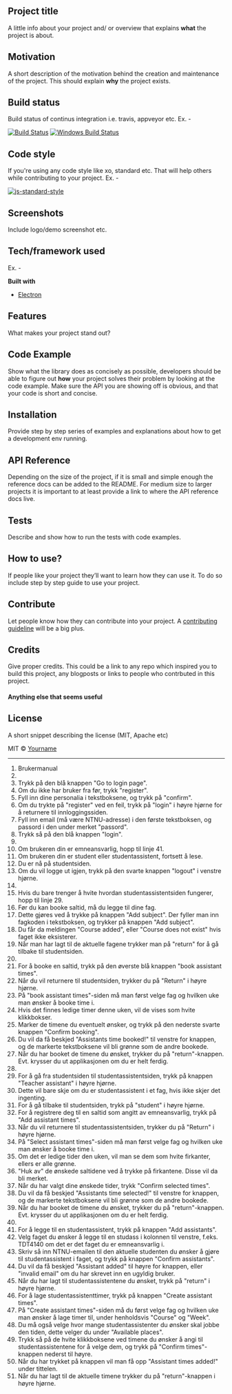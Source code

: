 ## Project title
A little info about your project and/ or overview that explains **what** the project is about.

## Motivation
A short description of the motivation behind the creation and maintenance of the project. This should explain **why** the project exists.

## Build status
Build status of continus integration i.e. travis, appveyor etc. Ex. - 

[![Build Status](https://travis-ci.org/akashnimare/foco.svg?branch=master)](https://travis-ci.org/akashnimare/foco)
[![Windows Build Status](https://ci.appveyor.com/api/projects/status/github/akashnimare/foco?branch=master&svg=true)](https://ci.appveyor.com/project/akashnimare/foco/branch/master)

## Code style
If you're using any code style like xo, standard etc. That will help others while contributing to your project. Ex. -

[![js-standard-style](https://img.shields.io/badge/code%20style-standard-brightgreen.svg?style=flat)](https://github.com/feross/standard)
 
## Screenshots
Include logo/demo screenshot etc.

## Tech/framework used
Ex. -

<b>Built with</b>
- [Electron](https://electron.atom.io)

## Features
What makes your project stand out?

## Code Example
Show what the library does as concisely as possible, developers should be able to figure out **how** your project solves their problem by looking at the code example. Make sure the API you are showing off is obvious, and that your code is short and concise.

## Installation
Provide step by step series of examples and explanations about how to get a development env running.

## API Reference

Depending on the size of the project, if it is small and simple enough the reference docs can be added to the README. For medium size to larger projects it is important to at least provide a link to where the API reference docs live.

## Tests
Describe and show how to run the tests with code examples.

## How to use?
If people like your project they’ll want to learn how they can use it. To do so include step by step guide to use your project.

## Contribute

Let people know how they can contribute into your project. A [contributing guideline](https://github.com/zulip/zulip-electron/blob/master/CONTRIBUTING.md) will be a big plus.

## Credits
Give proper credits. This could be a link to any repo which inspired you to build this project, any blogposts or links to people who contrbuted in this project. 

#### Anything else that seems useful

## License
A short snippet describing the license (MIT, Apache etc)

MIT © [Yourname]()


----

1. Brukermanual
2. 
3. Trykk på den blå knappen "Go to login page".
4. Om du ikke har bruker fra før, trykk "register".
5. Fyll inn dine personalia i tekstboksene, og trykk på "confirm".
6. Om du trykte på "register" ved en feil, trykk på "login" i høyre hjørne for å returnere til innloggingssiden.
7. Fyll inn email (må være NTNU-adresse) i den første tekstboksen, og passord i den under merket "passord".
8. Trykk så på den blå knappen "login".
9. 
10. Om brukeren din er emneansvarlig, hopp til linje 41.
11. Om brukeren din er student eller studentassistent, fortsett å lese.
12. Du er nå på studentsiden.
13. Om du vil logge ut igjen, trykk på den svarte knappen "logout" i venstre hjørne.
14. 
15. Hvis du bare trenger å hvite hvordan studentassistentsiden fungerer, hopp til linje 29.
16. Før du kan booke saltid, må du legge til dine fag. 
17. Dette gjøres ved å trykke på knappen "Add subject". Der fyller man inn fagkoden i tekstboksen, og trykker på knappen "Add subject". 
18. Du får da meldingen "Course added", eller "Course does not exist" hvis faget ikke eksisterer.
19. Når man har lagt til de aktuelle fagene trykker man på "return" for å gå tilbake til studentsiden.
20. 
21. For å booke en saltid, trykk på den øverste blå knappen "book assistant times".
22. Når du vil returnere til studentsiden, trykker du på "Return" i høyre hjørne.
23. På "book assistant times"-siden må man først velge fag og hvilken uke man ønsker å booke time i.
24. Hvis det finnes ledige timer denne uken, vil de vises som hvite klikkbokser.
25. Marker de timene du eventuelt ønsker, og trykk på den nederste svarte knappen "Confirm booking". 
26. Du vil da få beskjed "Assistants time booked!" til venstre for knappen, og de markerte tekstboksene vil bli grønne som de andre bookede.
27. Når du har booket de timene du ønsket, trykker du på "return"-knappen. Evt. krysser du ut applikasjonen om du er helt ferdig.
28. 
29. For å gå fra studentsiden til studentassistentsiden, trykk på knappen "Teacher assistant" i høyre hjørne.
30. Dette vil bare skje om du er studentassistent i et fag, hvis ikke skjer det ingenting.
31. For å gå tilbake til studentsiden, trykk på "student" i høyre hjørne. 
32. For å registrere deg til en saltid som angitt av emneansvarlig, trykk på "Add assistant times".
33. Når du vil returnere til studentassistentsiden, trykker du på "Return" i høyre hjørne.
34. På "Select assistant times"-siden må man først velge fag og hvilken uke man ønsker å booke time i.
35. Om det er ledige tider den uken, vil man se dem som hvite firkanter, ellers er alle grønne.
36. "Huk av" de ønskede saltidene ved å trykke på firkantene. Disse vil da bli merket.
37. Når du har valgt dine ønskede tider, trykk "Confirm selected times".
38. Du vil da få beskjed "Assistants time selected!" til venstre for knappen, og de markerte tekstboksene vil bli grønne som de andre bookede.
39. Når du har booket de timene du ønsket, trykker du på "return"-knappen. Evt. krysser du ut applikasjonen om du er helt ferdig.
40. 
41. For å legge til en studentassistent, trykk på knappen "Add assistants".
42. Velg faget du ønsker å legge til en studass i kolonnen til venstre, f.eks. TDT4140 om det er det faget du er emneansvarlig i.
43. Skriv så inn NTNU-emailen til den aktuelle studenten du ønsker å gjøre til studentassistent i faget, og trykk på knappen "Confirm assistants". 
44. Du vil da få beskjed "Assistant added" til høyre for knappen, eller "invalid email" om du har skrevet inn en ugyldig bruker.
45. Når du har lagt til studentassistentene du ønsket, trykk på "return" i høyre hjørne.
46. For å lage studentassistenttimer, trykk på knappen "Create assistant times".
47. På "Create assistant times"-siden må du først velge fag og hvilken uke man ønsker å lage timer til, under henholdsvis "Course" og "Week".
48. Du må også velge hvor mange studentassistenter du ønsker skal jobbe den tiden, dette velger du under "Available places".
49. Trykk så på de hvite klikkboksene ved timene du ønsker å angi til studentassistentene for å velge dem, og trykk på "Confirm times"-knappen nederst til høyre.
50. Når du har trykket på knappen vil man få opp "Assistant times added!" under tittelen.
51. Når du har lagt til de aktuelle timene trykker du på "return"-knappen i høyre hjørne.
